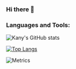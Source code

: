 ### Hi there 👋


### Languages and Tools:

![Kany's GitHub stats](https://github-readme-stats.vercel.app/api?username=smkatash&show_icons=true&theme=gruvbox)

[![Top Langs](https://github-readme-stats.vercel.app/api/top-langs/?username=smkatash&theme=gruvbox&count_private=true)](https://github.com/anuraghazra/github-readme-stats)<br>

![Metrics](https://metrics.lecoq.io/smkatash?template=classic&base.indepth=false&base.hireable=false&config.timezone=Europe%2FBerlin)



